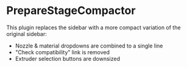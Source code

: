 # PrepareStageCompactor

This plugin replaces the sidebar with a more compact variation of the original sidebar:

* Nozzle & material dropdowns are combined to a single line
* "Check compatibility" link is removed
* Extruder selection buttons are downsized